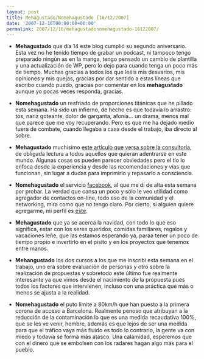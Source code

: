 ```yaml
---
layout: post
title: Mehagustado/Nomehagustado [16/12/2007]
date: '2007-12-16T00:00:00+00:00'
permalink: 2007/12/16/mehagustadonomehagustado-16122007/
---
```

- <strong>Mehagustado</strong> que día 14 este blog cumplió su segundo aniversario. Esta vez no he tenido tiempo de grabar un podcast, ni tampoco tengo preparado ningún as en la manga, tengo pensado un cambio de plantilla y una actualización de WP, pero lo dejo para cuando tenga un poco más de tiempo. Muchas gracias a todos los que leéis mis desvaríos, mis opiniones y mis quejas, gracias por dar sentido a estas líneas que escribo cuando puedo, gracias por comentar en los <strong>mehagustado</strong> aunque yo pocas veces responda, gracias.

- <strong>Nomehagustado</strong> un resfriado de proporciones titánicas que he pillado esta semana. Ha sido un infierno, de hecho es que todavía lo arrastro: tos, nariz goteante, dolor de garganta, afonía... un drama, menos mal que parece que me voy recuperando. Pero es que me ha dejado medio fuera de combate, cuando llegaba a casa desde el trabajo, iba directo al sobre.

- <strong>Mehagustado</strong> muchísimo <a href="http://unixwiz.net/techtips/be-consultant.html">este artículo que versa sobre la consultoría</a>, de obligada lectura a todos aquellos que quieran adentrarse en este mundo. Algunas cosas os pueden parecer obviedades pero el tío lo enfoca desde la experiencia y desde las recomendaciones y vías que funcionan, sin lugar a dudas para imprimirlo y repasarlo a consciencia. 

- <strong>Nomehagustado</strong> el servicio <a href="http://www.facebook.com">facebook</a>, al que me dí de alta esta semana por probar. La verdad que cansa un poco y sólo le veo utilidad como agregador de contactos on-line, todo eso de la comunidad y el networking, mira como que no tengo claro. Por cierto, si alguien quiere agregarme, mi perfil es <a href="http://www.facebook.com/profile.php?id=1056992206">éste</a>.

- <strong>Mehagustado</strong> que ya se acerca la navidad, con todo lo que eso significa, estar con los seres queridos, comidas familiares, regalos y vacaciones leñe, que las estamos esperando ya, paraa tener un poco de tiempo propio e invertirlo en el pisito y en los proyectos que tenemos entre manos.

- <strong>Mehangustado</strong> los dos cursos a los que me inscribí esta semana en el trabajo, uno era sobre evaluación de personas y otro sobre la realización de propuestas y sobretodo este último fue realmente interesante ya que vimos desde el nacimiento de la propuesta pues todos los factores que intervienen, incluso con una práctica que más o menos se ajusta a la realidad.

- <strong>Nomehagustado</strong> el puto límite a 80km/h que han puesto a la primera corona de acceso a Barcelona. Realmente penoso que atribuyan a la reducción de la contaminación lo que es una medida recaudativa 100%, que se les ve venir, hombre, además es que lejos de ser una medida para que el tráfico vaya más fluido es todo lo contrario, la gente va con miedo y todavía se forma más atasco. Una calamidad, esperemos que con el dinero que se embolsen con los radares hagan algo más para el pueblo.
